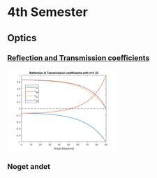 # 4th Semester
## Optics
### [Reflection and Transmission coefficients](https://github.com/Lasseb200/4th-semester/blob/main/Optics/Reflection%20and%20Transmission%20coefficients)
<img src="untitled.png" width="250">

### Noget andet
